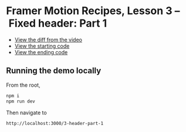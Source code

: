 # Framer Motion Recipes, Lesson 3 – Fixed header: Part 1

- [View the diff from the video](https://github.com/builduilabs/framer-motion-recipes/commit/4cad21e4a7341c74d668e71edb2f646e3590b07a)
- [View the starting code](./__begin.js)
- [View the ending code](./__end.js)

## Running the demo locally

From the root,

```sh
npm i
npm run dev
```

Then navigate to

```
http://localhost:3000/3-header-part-1
```
